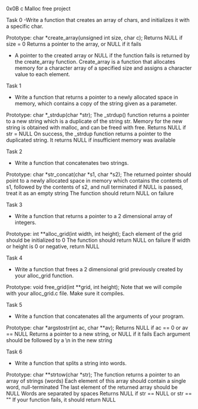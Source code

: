 0x0B c Malloc free project

Task 0
-Write a function that creates an array of chars, and initializes it with a specific char.

 Prototype: char *create_array(unsigned int size, char c);
 Returns NULL if size = 0
 Returns a pointer to the array, or NULL if it fails

- A pointer to the created array or NULL if the function fails is returned by the create_array function. Create_array is a function that allocates memory for a character array of a specified size and assigns a character value to each element.

Task 1
- Write a function that returns a pointer to a newly allocated space in memory, which contains a copy of the string given as a parameter.

 Prototype: char *_strdup(char *str);
 The _strdup() function returns a pointer to a new string which is a duplicate of the string str. Memory for the new string is obtained with malloc, and can be freed with free.
 Returns NULL if str = NULL
 On success, the _strdup function returns a pointer to the duplicated string. It returns NULL if insufficient memory was available

Task 2
- Write a function that concatenates two strings.

 Prototype: char *str_concat(char *s1, char *s2);
 The returned pointer should point to a newly allocated space in memory which contains the contents of s1, followed by the contents of s2, and null terminated
 if NULL is passed, treat it as an empty string
 The function should return NULL on failure

Task 3
- Write a function that returns a pointer to a 2 dimensional array of integers.

 Prototype: int **alloc_grid(int width, int height);
 Each element of the grid should be initialized to 0
 The function should return NULL on failure
 If width or height is 0 or negative, return NULL

Task 4
- Write a function that frees a 2 dimensional grid previously created by your alloc_grid function.

 Prototype: void free_grid(int **grid, int height);
 Note that we will compile with your alloc_grid.c file. Make sure it compiles.

Task 5
- Write a function that concatenates all the arguments of your program.

 Prototype: char *argstostr(int ac, char **av);
 Returns NULL if ac == 0 or av == NULL
 Returns a pointer to a new string, or NULL if it fails
 Each argument should be followed by a \n in the new string

Task 6
- Write a function that splits a string into words.

 Prototype: char **strtow(char *str);
 The function returns a pointer to an array of strings (words)
 Each element of this array should contain a single word, null-terminated
 The last element of the returned array should be NULL
 Words are separated by spaces
 Returns NULL if str == NULL or str == ""
 If your function fails, it should return NULL
